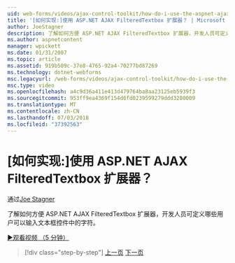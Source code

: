 ```yaml
---
uid: web-forms/videos/ajax-control-toolkit/how-do-i-use-the-aspnet-ajax-filteredtextbox-extender
title: '[如何实现:]使用 ASP.NET AJAX FilteredTextbox 扩展器？ | Microsoft Docs'
author: JoeStagner
description: 了解如何方便 ASP.NET AJAX FilteredTextbox 扩展器，开发人员可定义哪些用户可以输入文本框控件中的字符。
ms.author: aspnetcontent
manager: wpickett
ms.date: 01/31/2007
ms.topic: article
ms.assetid: 919b509c-37e8-4765-92a4-70277bd87269
ms.technology: dotnet-webforms
msc.legacyurl: /web-forms/videos/ajax-control-toolkit/how-do-i-use-the-aspnet-ajax-filteredtextbox-extender
msc.type: video
ms.openlocfilehash: a4c9d36a411e413d479764ba8aa23125eb5939f3
ms.sourcegitcommit: 953ff9ea4369f154d6fd0239599279ddd3280009
ms.translationtype: MT
ms.contentlocale: zh-CN
ms.lasthandoff: 07/03/2018
ms.locfileid: "37392563"
---
```

<a name="how-do-i-use-the-aspnet-ajax-filteredtextbox-extender"></a>[如何实现:]使用 ASP.NET AJAX FilteredTextbox 扩展器？
====================
通过[Joe Stagner](https://github.com/JoeStagner)

了解如何方便 ASP.NET AJAX FilteredTextbox 扩展器，开发人员可定义哪些用户可以输入文本框控件中的字符。

[&#9654;观看视频 （5 分钟）](https://channel9.msdn.com/Blogs/ASP-NET-Site-Videos/how-do-i-use-the-aspnet-ajax-filteredtextbox-extender)

> [!div class="step-by-step"]
> [上一页](how-do-i-use-the-aspnet-ajax-dynamicpopulate-extender.md)
> [下一页](how-do-i-use-the-aspnet-ajax-hovermenu-extender.md)
